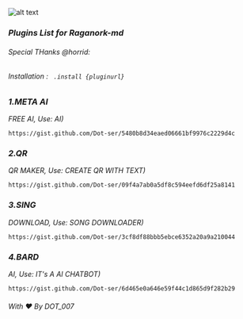 ![alt text](https://te.legra.ph/file/9a039801e1fbb63080dc3.jpg)
### _Plugins List for Raganork-md_
###### _Special THanks @horrid:_

###### _Installation : ``` .install {pluginurl}```_

<!-- PLUGIN LIST-->
### _1.META AI_
_FREE AI, 
Use: AI)_
```
https://gist.github.com/Dot-ser/5480b8d34eaed06661bf9976c2229d4c
```
### _2.QR_
_QR MAKER, 
Use: CREATE QR WITH TEXT)_
```
https://gist.github.com/Dot-ser/09f4a7ab0a5df8c594eefd6df25a8141
```
### _3.SING_
_DOWNLOAD, 
Use: SONG DOWNLOADER)_
```
https://gist.github.com/Dot-ser/3cf8df88bbb5ebce6352a20a9a210044
```
### _4.BARD_
_AI, 
Use: IT's A AI CHATBOT)_
```
https://gist.github.com/Dot-ser/6d465e0a646e59f44c1d865d9f282b29
```

###### With ❤️ By DOT_007
